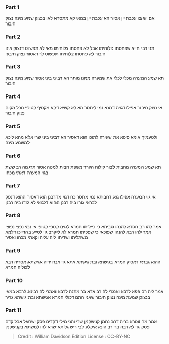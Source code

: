 
### Part 1
אם יש בו עכבת יין אסור הא עכבת יין במאי קא מתסרא לאו בנצוק שמע מינה נצוק חיבור 

### Part 2
תני רבי חייא שפחסתו צלוחיתו אבל לא פחסתו צלוחיתו מאי לא תפשוט דנצוק אינו חיבור לא פחסתו צלוחיתו תפשוט לך דאסור נצוק תיבעי 

### Part 3
תא שמע המערה מכלי לכלי את שמערה ממנו מותר הא דביני ביני אסור שמע מינה נצוק חיבור 

### Part 4
אי נצוק חיבור אפילו דגויה דמנא נמי ליתסר הא לא קשיא דקא מקטיף קטופי מכל מקום נצוק חיבור

### Part 5
ולטעמיך אימא סיפא את שעירה לתוכו הוא דאסיר הא דביני ביני שרי אלא מהא ליכא למשמע מינה 

### Part 6
תא שמע המערה מחבית לבור קילוח היורד משפת חבית למטה אסור תרגמה רב ששת בגוי המערה דאתי מכחו

### Part 7
אי גוי המערה אפילו גוא דחביתא נמי מתסר כח דגוי מדרבנן הוא דאסיר ההוא דנפק לבראי גזרו ביה רבנן ההוא דלגואי לא גזרו ביה רבנן

### Part 8
אמר להו רב חסדא להנהו סביתא כי כייליתו חמרא לגוים קטפי קטופי אי נמי נפצי נפוצי אמר להו רבא להנהו שפוכאי כי שפכיתו חמרא לא ליקרב גוי לסייע בהדייכו דלמא משתליתו ושדיתו ליה עליה וקאתי מכחו ואסיר 

### Part 9
ההוא גברא דאסיק חמרא בגישתא ובת גישתא אתא גוי אנח ידיה אגישתא אסריה רבא לכוליה חמרא 

### Part 10
אמר ליה רב פפא לרבא ואמרי לה רב אדא בר מתנה לרבא ואמרי לה רבינא לרבא במאי בנצוק שמעת מינה נצוק חיבור שאני התם דכולי חמרא אגישתא ובת גישתא גריר 

### Part 11
אמר מר זוטרא בריה דרב נחמן קנישקנין שרי והני מילי דקדים פסק ישראל אבל קדם פסק גוי לא רבה בר רב הונא איקלע לבי ריש גלותא שרא להו למשתא בקנישקנין

>Credit : William Davidson Edition
>License : CC-BY-NC